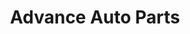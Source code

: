 ---
title: "Advance Auto Parts"
url: /ephrata/advance-auto-parts-east-main-street/
shop: car parts
---